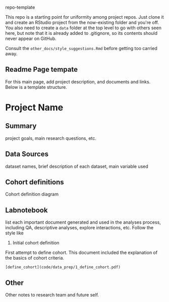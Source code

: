 repo-template

This repo is a starting point for uniformity among project repos.  Just clone it and create an RStudio project from the now-existing folder and you're off.  You also need to create a `data` folder at the top level to go with others seen here, but note that it is already added to .gitignore, so its contents should never appear on GitHub.

Consult the `other_docs/style_suggestions.Rmd`  before getting too carried away.

## Readme Page tempate

For this main page, add project description, and documents and links. Below is a template structure.


# Project Name

## Summary

project goals, main research questions, etc. 

## Data Sources

dataset names, brief description of each dataset, main variable used

## Cohort definitions

Cohort definition diagram

## Labnotebook

list each important document generated and used in the analyses process, including QA, descriptive analyses, explore interactions, etc. Follow the style like

1. Initial cohort definition

First attempt to define cohort. This document included the explanation of the basics of cohort criteria.

`[define_cohort](code/data_prep/1_define_cohort.pdf)`

## Other

Other notes to research team and future self. 




